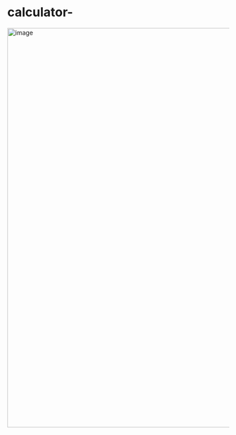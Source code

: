 # calculator-
<img width="908" alt="image" src="https://user-images.githubusercontent.com/112877228/235294654-960b351d-9f20-4067-bdaa-8cdf47d47858.png">
